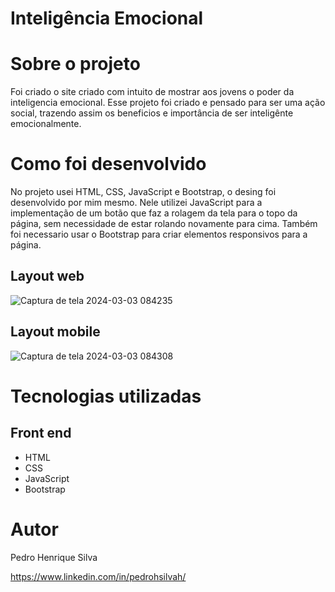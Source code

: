 # Inteligência Emocional

# Sobre o projeto

Foi criado o site criado com intuito de mostrar aos jovens o poder da inteligencia emocional. Esse projeto foi criado e pensado para ser uma ação social, trazendo assim os beneficios e importância de ser inteligênte emocionalmente.

# Como foi desenvolvido 
No projeto usei HTML, CSS, JavaScript e Bootstrap, o desing foi desenvolvido por mim mesmo.
Nele utilizei JavaScript para a implementação de um botão que faz a rolagem da tela para o topo da página, sem necessidade de estar rolando novamente para cima. Também foi necessario usar o Bootstrap para criar elementos responsivos para a página.

## Layout web
![Captura de tela 2024-03-03 084235](https://github.com/pedrohsilvah/inteligencia-emocional/assets/124065912/852214f0-44b5-4073-aca2-75d64cb5ff67)

## Layout mobile
![Captura de tela 2024-03-03 084308](https://github.com/pedrohsilvah/inteligencia-emocional/assets/124065912/d395036f-bc8e-42c0-9ff7-e2519e92aa83)

# Tecnologias utilizadas
## Front end
- HTML
- CSS
- JavaScript
- Bootstrap

# Autor

Pedro Henrique Silva

https://www.linkedin.com/in/pedrohsilvah/
